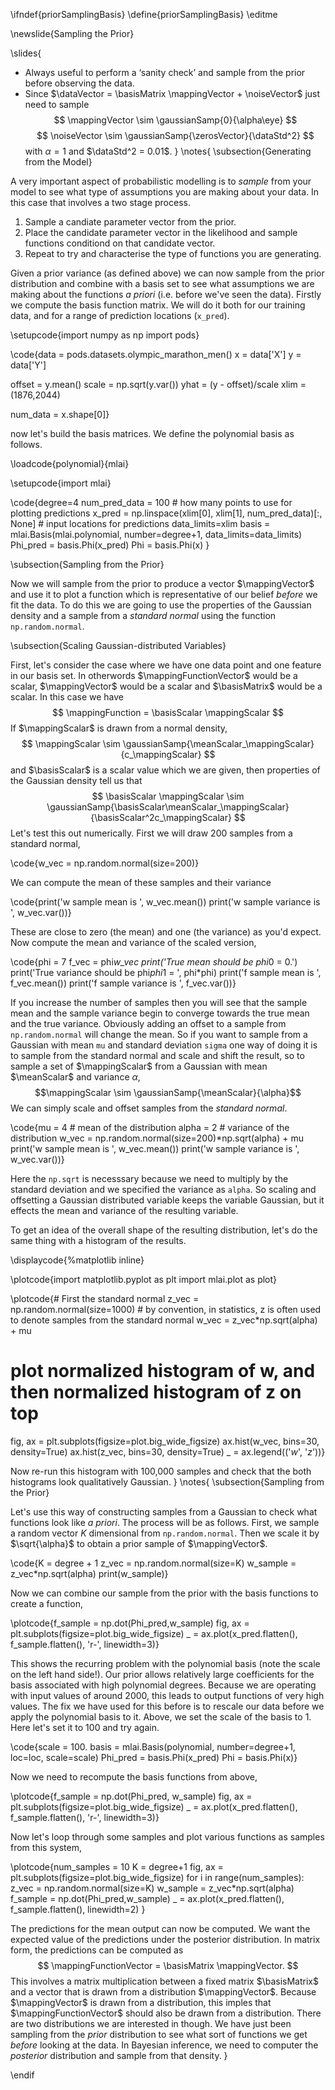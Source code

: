 \ifndef{priorSamplingBasis}
\define{priorSamplingBasis}
\editme

\newslide{Sampling the Prior}

\slides{
* Always useful to perform a ‘sanity check’ and sample from the prior before observing the data.
* Since $\dataVector = \basisMatrix \mappingVector + \noiseVector$ just need to sample
  $$
  \mappingVector \sim \gaussianSamp{0}{\alpha\eye}
  $$
  $$
  \noiseVector \sim \gaussianSamp{\zerosVector}{\dataStd^2}
  $$ 
  with $\alpha=1$ and $\dataStd^2 = 0.01$.
}
\notes{
\subsection{Generating from the Model}

A very important aspect of probabilistic modelling is to *sample* from your model to see what type of assumptions you are making about your data. In this case that involves a two stage process.

1. Sample a candiate parameter vector from the prior.
2. Place the candidate parameter vector in the likelihood and sample functions conditiond on that candidate vector.
3. Repeat to try and characterise the type of functions you are generating.

Given a prior variance (as defined above) we can now  sample from the prior distribution and combine with a basis set to see what assumptions we are making about the functions *a priori* (i.e. before we've seen the data). Firstly we compute the basis function matrix. We will do it both for our training data, and for a range of prediction locations (`x_pred`).

\setupcode{import numpy as np
import pods}

\code{data = pods.datasets.olympic_marathon_men()
x = data['X']
y = data['Y']

offset = y.mean()
scale = np.sqrt(y.var())
yhat = (y - offset)/scale
xlim = (1876,2044)

num_data = x.shape[0]}

now let's build the basis matrices. We define the polynomial basis as follows.


\loadcode{polynomial}{mlai}

\setupcode{import mlai}

\code{degree=4
num_pred_data = 100 # how many points to use for plotting predictions
x_pred = np.linspace(xlim[0], xlim[1], num_pred_data)[:, None] # input locations for predictions
data_limits=xlim
basis = mlai.Basis(mlai.polynomial, number=degree+1, data_limits=data_limits)
Phi_pred = basis.Phi(x_pred)
Phi = basis.Phi(x)
}

\subsection{Sampling from the Prior}

Now we will sample from the prior to produce a vector $\mappingVector$ and use it to plot a function which is representative of our belief *before* we fit the data. To do this we are going to use the properties of the Gaussian density and a sample from a *standard normal* using the function `np.random.normal`.

\subsection{Scaling Gaussian-distributed Variables}

First, let's consider the case where we have one data point and one feature in our basis set. In otherwords $\mappingFunctionVector$ would be a scalar, $\mappingVector$ would be a scalar and $\basisMatrix$ would be a scalar. In this case we have 
$$
\mappingFunction = \basisScalar \mappingScalar
$$
If $\mappingScalar$ is drawn from a normal density, 
$$
\mappingScalar \sim \gaussianSamp{\meanScalar_\mappingScalar}{c_\mappingScalar}
$$
and $\basisScalar$ is a scalar value which we are given, then properties of the Gaussian density tell us that 
$$
\basisScalar \mappingScalar \sim \gaussianSamp{\basisScalar\meanScalar_\mappingScalar}{\basisScalar^2c_\mappingScalar}
$$
Let's test this out numerically. First we will draw 200 samples from a standard normal,

\code{w_vec = np.random.normal(size=200)}

We can compute the mean of these samples and their variance

\code{print('w sample mean is ', w_vec.mean())
print('w sample variance is ', w_vec.var())}

These are close to zero (the mean) and one (the variance) as you'd expect. Now compute the mean and variance of the scaled version,

\code{phi = 7
f_vec = phi*w_vec
print('True mean should be phi*0 = 0.')
print('True variance should be phi*phi*1 = ', phi*phi)
print('f sample mean is ', f_vec.mean())
print('f sample variance is ', f_vec.var())}

If you increase the number of samples then you will see that the sample mean and the sample variance begin to converge towards the true mean and the true variance. Obviously adding an offset to a sample from `np.random.normal` will change the mean. So if you want to sample from a Gaussian with mean `mu` and standard deviation `sigma` one way of doing it is to sample from the standard normal and scale and shift the result, so to sample a set of $\mappingScalar$ from a Gaussian with mean $\meanScalar$ and variance $\alpha$,
$$\mappingScalar \sim \gaussianSamp{\meanScalar}{\alpha}$$
We can simply scale and offset samples from the *standard normal*.

\code{mu = 4 # mean of the distribution
alpha = 2 # variance of the distribution
w_vec = np.random.normal(size=200)*np.sqrt(alpha) + mu
print('w sample mean is ', w_vec.mean())
print('w sample variance is ', w_vec.var())}

Here the `np.sqrt` is necesssary because we need to multiply by the standard deviation and we specified the variance as `alpha`. So scaling and offsetting a Gaussian distributed variable keeps the variable Gaussian, but it effects the mean and variance of the resulting variable. 

To get an idea of the overall shape of the resulting distribution, let's do the same thing with a histogram of the results.

\displaycode{%matplotlib inline}

\plotcode{import matplotlib.pyplot as plt
import mlai.plot as plot}


\plotcode{# First the standard normal
z_vec = np.random.normal(size=1000) # by convention, in statistics, z is often used to denote samples from the standard normal
w_vec = z_vec*np.sqrt(alpha) + mu
# plot normalized histogram of w, and then normalized histogram of z on top
fig, ax = plt.subplots(figsize=plot.big_wide_figsize)
ax.hist(w_vec, bins=30, density=True)
ax.hist(z_vec, bins=30, density=True)
_ = ax.legend(('$w$', '$z$'))}

Now re-run this histogram with 100,000 samples and check that the both histograms look qualitatively Gaussian.
}
\notes{
\subsection{Sampling from the Prior}

Let's use this way of constructing samples from a Gaussian to check what functions look like *a priori*. The process will be as follows. First, we sample a random vector $K$ dimensional from `np.random.normal`. Then we scale it by $\sqrt{\alpha}$ to obtain a prior sample of $\mappingVector$.

\code{K = degree + 1
z_vec = np.random.normal(size=K)
w_sample = z_vec*np.sqrt(alpha)
print(w_sample)}

Now we can combine our sample from the prior with the basis functions to create a function,

\plotcode{f_sample = np.dot(Phi_pred,w_sample)
fig, ax = plt.subplots(figsize=plot.big_wide_figsize)
_ = ax.plot(x_pred.flatten(), f_sample.flatten(), 'r-', linewidth=3)}

This shows the recurring problem with the polynomial basis (note the scale on the left hand side!). Our prior allows relatively large coefficients for the basis associated with high polynomial degrees. Because we are operating with input values of around 2000, this leads to output functions of very high values. The fix we have used for this before is to rescale our data before we apply the polynomial basis to it. Above, we set the scale of the basis to 1. Here let's set it to 100 and try again.

\code{scale = 100.
basis = mlai.Basis(polynomial, number=degree+1, loc=loc, scale=scale)
Phi_pred = basis.Phi(x_pred)
Phi = basis.Phi(x)}

Now we need to recompute the basis functions from above,

\plotcode{f_sample = np.dot(Phi_pred, w_sample)
fig, ax = plt.subplots(figsize=plot.big_wide_figsize)
_ = ax.plot(x_pred.flatten(), f_sample.flatten(), 'r-', linewidth=3)}

Now let's loop through some samples and plot various functions as samples from this system,

\plotcode{num_samples = 10
K = degree+1
fig, ax = plt.subplots(figsize=plot.big_wide_figsize)
for i in range(num_samples):
    z_vec = np.random.normal(size=K)
    w_sample = z_vec*np.sqrt(alpha)
    f_sample = np.dot(Phi_pred,w_sample)
    _ = ax.plot(x_pred.flatten(), f_sample.flatten(), linewidth=2)
}

The predictions for the mean output can now be computed. We want the expected value of the predictions under the posterior distribution. In matrix form, the predictions can be computed as
$$
\mappingFunctionVector = \basisMatrix \mappingVector.
$$ 
This involves a matrix multiplication between a fixed matrix $\basisMatrix$ and a vector that is drawn from a distribution $\mappingVector$. Because $\mappingVector$ is drawn from a distribution, this imples that $\mappingFunctionVector$ should also be drawn from a distribution. There are two distributions we are interested in though. We have just been sampling from the *prior* distribution to see what sort of functions we get *before* looking at the data. In Bayesian inference, we need to computer the *posterior* distribution and sample from that density.
}

\endif

